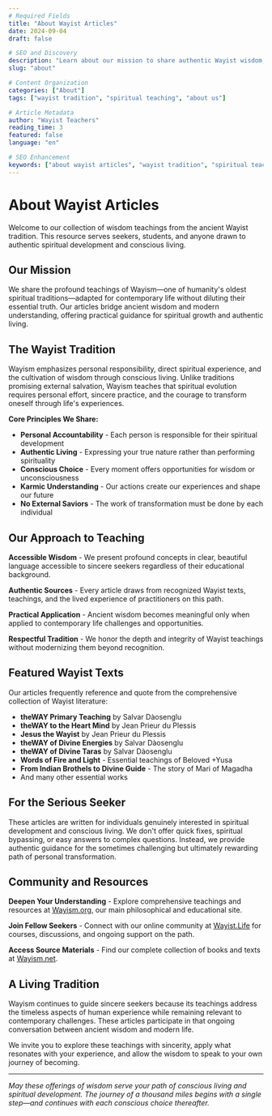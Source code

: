 ```yaml
---
# Required Fields
title: "About Wayist Articles"
date: 2024-09-04
draft: false

# SEO and Discovery
description: "Learn about our mission to share authentic Wayist wisdom, spiritual teachings, and practical guidance for conscious living."
slug: "about"

# Content Organization
categories: ["About"]
tags: ["wayist tradition", "spiritual teaching", "about us"]

# Article Metadata
author: "Wayist Teachers"
reading_time: 3
featured: false
language: "en"

# SEO Enhancement
keywords: ["about wayist articles", "wayist tradition", "spiritual teachers", "authentic wisdom"]
---
```


# About Wayist Articles

Welcome to our collection of wisdom teachings from the ancient Wayist tradition. This resource serves seekers, students, and anyone drawn to authentic spiritual development and conscious living.

## Our Mission

We share the profound teachings of Wayism—one of humanity's oldest spiritual traditions—adapted for contemporary life without diluting their essential truth. Our articles bridge ancient wisdom and modern understanding, offering practical guidance for spiritual growth and authentic living.

## The Wayist Tradition

Wayism emphasizes personal responsibility, direct spiritual experience, and the cultivation of wisdom through conscious living. Unlike traditions promising external salvation, Wayism teaches that spiritual evolution requires personal effort, sincere practice, and the courage to transform oneself through life's experiences.

**Core Principles We Share:**

- **Personal Accountability** - Each person is responsible for their spiritual development
- **Authentic Living** - Expressing your true nature rather than performing spirituality
- **Conscious Choice** - Every moment offers opportunities for wisdom or unconsciousness
- **Karmic Understanding** - Our actions create our experiences and shape our future
- **No External Saviors** - The work of transformation must be done by each individual

## Our Approach to Teaching

**Accessible Wisdom** - We present profound concepts in clear, beautiful language accessible to sincere seekers regardless of their educational background.

**Authentic Sources** - Every article draws from recognized Wayist texts, teachings, and the lived experience of practitioners on this path.

**Practical Application** - Ancient wisdom becomes meaningful only when applied to contemporary life challenges and opportunities.

**Respectful Tradition** - We honor the depth and integrity of Wayist teachings without modernizing them beyond recognition.

## Featured Wayist Texts

Our articles frequently reference and quote from the comprehensive collection of Wayist literature:

- **theWAY Primary Teaching** by Salvar Dàosenglu
- **theWAY to the Heart Mind** by Jean Prieur du Plessis
- **Jesus the Wayist** by Jean Prieur du Plessis  
- **theWAY of Divine Energies** by Salvar Dàosenglu
- **theWAY of Divine Taras** by Salvar Dàosenglu
- **Words of Fire and Light** - Essential teachings of Beloved +Yusa
- **From Indian Brothels to Divine Guide** - The story of Mari of Magadha
- And many other essential works

## For the Serious Seeker

These articles are written for individuals genuinely interested in spiritual development and conscious living. We don't offer quick fixes, spiritual bypassing, or easy answers to complex questions. Instead, we provide authentic guidance for the sometimes challenging but ultimately rewarding path of personal transformation.

## Community and Resources

**Deepen Your Understanding** - Explore comprehensive teachings and resources at [Wayism.org](https://wayism.org), our main philosophical and educational site.

**Join Fellow Seekers** - Connect with our online community at [Wayist.Life](https://wayist.life) for courses, discussions, and ongoing support on the path.

**Access Source Materials** - Find our complete collection of books and texts at [Wayism.net](https://wayism.net).

## A Living Tradition

Wayism continues to guide sincere seekers because its teachings address the timeless aspects of human experience while remaining relevant to contemporary challenges. These articles participate in that ongoing conversation between ancient wisdom and modern life.

We invite you to explore these teachings with sincerity, apply what resonates with your experience, and allow the wisdom to speak to your own journey of becoming.

---

*May these offerings of wisdom serve your path of conscious living and spiritual development. The journey of a thousand miles begins with a single step—and continues with each conscious choice thereafter.*